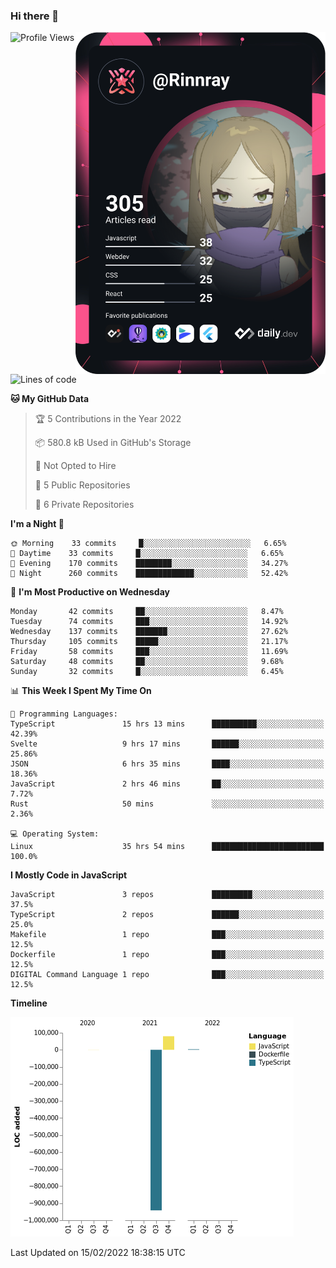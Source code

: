 ### Hi there 👋

<div align="left">
 <a href="https://app.daily.dev/Rinnray">
   <img 
        align="right"
        src="https://github.com/Rinnray/Rinnray/blob/main/devcard.svg" 
        width="400" 
        alt="Rinnray's Dev Card"/>
 </a>
</div>




<!--START_SECTION:waka-->
![Profile Views](http://img.shields.io/badge/Profile%20Views-0-blue)

![Lines of code](https://img.shields.io/badge/From%20Hello%20World%20I%27ve%20Written--860%20Thousand%20lines%20of%20code-blue)

**🐱 My GitHub Data** 

> 🏆 5 Contributions in the Year 2022
 > 
> 📦 580.8 kB Used in GitHub's Storage 
 > 
> 🚫 Not Opted to Hire
 > 
> 📜 5 Public Repositories 
 > 
> 🔑 6 Private Repositories  
 > 
**I'm a Night 🦉** 

```text
🌞 Morning    33 commits     █░░░░░░░░░░░░░░░░░░░░░░░░   6.65% 
🌆 Daytime    33 commits     █░░░░░░░░░░░░░░░░░░░░░░░░   6.65% 
🌃 Evening    170 commits    ████████░░░░░░░░░░░░░░░░░   34.27% 
🌙 Night      260 commits    █████████████░░░░░░░░░░░░   52.42%

```
📅 **I'm Most Productive on Wednesday** 

```text
Monday       42 commits     ██░░░░░░░░░░░░░░░░░░░░░░░   8.47% 
Tuesday      74 commits     ███░░░░░░░░░░░░░░░░░░░░░░   14.92% 
Wednesday    137 commits    ███████░░░░░░░░░░░░░░░░░░   27.62% 
Thursday     105 commits    █████░░░░░░░░░░░░░░░░░░░░   21.17% 
Friday       58 commits     ███░░░░░░░░░░░░░░░░░░░░░░   11.69% 
Saturday     48 commits     ██░░░░░░░░░░░░░░░░░░░░░░░   9.68% 
Sunday       32 commits     █░░░░░░░░░░░░░░░░░░░░░░░░   6.45%

```


📊 **This Week I Spent My Time On** 

```text
💬 Programming Languages: 
TypeScript               15 hrs 13 mins      ██████████░░░░░░░░░░░░░░░   42.39% 
Svelte                   9 hrs 17 mins       ██████░░░░░░░░░░░░░░░░░░░   25.86% 
JSON                     6 hrs 35 mins       ████░░░░░░░░░░░░░░░░░░░░░   18.36% 
JavaScript               2 hrs 46 mins       ██░░░░░░░░░░░░░░░░░░░░░░░   7.72% 
Rust                     50 mins             ░░░░░░░░░░░░░░░░░░░░░░░░░   2.36%

💻 Operating System: 
Linux                    35 hrs 54 mins      █████████████████████████   100.0%

```

**I Mostly Code in JavaScript** 

```text
JavaScript               3 repos             █████████░░░░░░░░░░░░░░░░   37.5% 
TypeScript               2 repos             ██████░░░░░░░░░░░░░░░░░░░   25.0% 
Makefile                 1 repo              ███░░░░░░░░░░░░░░░░░░░░░░   12.5% 
Dockerfile               1 repo              ███░░░░░░░░░░░░░░░░░░░░░░   12.5% 
DIGITAL Command Language 1 repo              ███░░░░░░░░░░░░░░░░░░░░░░   12.5%

```


**Timeline**

![Chart not found](https://raw.githubusercontent.com/Rinnray/Rinnray/main/charts/bar_graph.png) 


 Last Updated on 15/02/2022 18:38:15 UTC
<!--END_SECTION:waka-->


<!--
**Rinnray/Rinnray** is a ✨ _special_ ✨ repository because its `README.md` (this file) appears on your GitHub profile.

Here are some ideas to get you started:

- 🔭 I’m currently working on ...
- 🌱 I’m currently learning ...
- 👯 I’m looking to collaborate on ...
- 🤔 I’m looking for help with ...
- 💬 Ask me about ...
- 📫 How to reach me: ...
- 😄 Pronouns: ...
- ⚡ Fun fact: ...
-->
